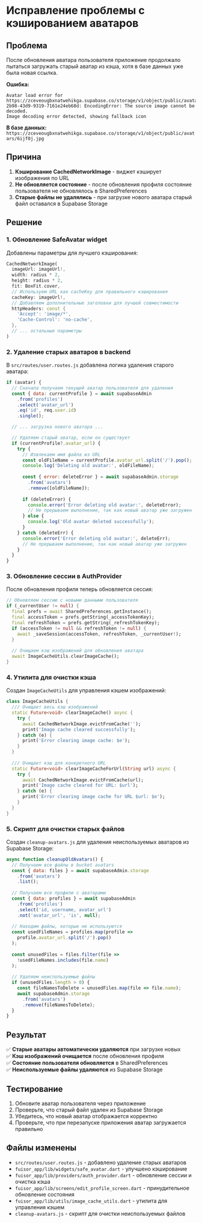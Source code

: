 # Исправление проблемы с кэшированием аватаров

## Проблема
После обновления аватара пользователя приложение продолжало пытаться загружать старый аватар из кэша, хотя в базе данных уже была новая ссылка.

**Ошибка:**
```
Avatar load error for https://zceveougbxnatwehikga.supabase.co/storage/v1/object/public/avatars/5d1wxh.aa2567a8-2b98-43d9-9319-7161e24eb68d: EncodingError: The source image cannot be decoded.
Image decoding error detected, showing fallback icon
```

**В базе данных:** `https://zceveougbxnatwehikga.supabase.co/storage/v1/object/public/avatars/6ijf0j.jpg`

## Причина
1. **Кэширование CachedNetworkImage** - виджет кэширует изображения по URL
2. **Не обновляется состояние** - после обновления профиля состояние пользователя не обновлялось в SharedPreferences
3. **Старые файлы не удалялись** - при загрузке нового аватара старый файл оставался в Supabase Storage

## Решение

### 1. Обновление SafeAvatar widget
Добавлены параметры для лучшего кэширования:

```dart
CachedNetworkImage(
  imageUrl: imageUrl!,
  width: radius * 2,
  height: radius * 2,
  fit: BoxFit.cover,
  // Используем URL как cacheKey для правильного кэширования
  cacheKey: imageUrl!,
  // Добавляем дополнительные заголовки для лучшей совместимости
  httpHeaders: const {
    'Accept': 'image/*',
    'Cache-Control': 'no-cache',
  },
  // ... остальные параметры
)
```

### 2. Удаление старых аватаров в backend
В `src/routes/user.routes.js` добавлена логика удаления старого аватара:

```javascript
if (avatar) {
  // Сначала получаем текущий аватар пользователя для удаления
  const { data: currentProfile } = await supabaseAdmin
    .from('profiles')
    .select('avatar_url')
    .eq('id', req.user.id)
    .single();

  // ... загрузка нового аватара ...

  // Удаляем старый аватар, если он существует
  if (currentProfile?.avatar_url) {
    try {
      // Извлекаем имя файла из URL
      const oldFileName = currentProfile.avatar_url.split('/').pop();
      console.log('Deleting old avatar:', oldFileName);
      
      const { error: deleteError } = await supabaseAdmin.storage
        .from('avatars')
        .remove([oldFileName]);
      
      if (deleteError) {
        console.error('Error deleting old avatar:', deleteError);
        // Не прерываем выполнение, так как новый аватар уже загружен
      } else {
        console.log('Old avatar deleted successfully');
      }
    } catch (deleteErr) {
      console.error('Error deleting old avatar:', deleteErr);
      // Не прерываем выполнение, так как новый аватар уже загружен
    }
  }
}
```

### 3. Обновление сессии в AuthProvider
После обновления профиля теперь обновляется сессия:

```dart
// Обновляем сессию с новыми данными пользователя
if (_currentUser != null) {
  final prefs = await SharedPreferences.getInstance();
  final accessToken = prefs.getString(_accessTokenKey);
  final refreshToken = prefs.getString(_refreshTokenKey);
  if (accessToken != null && refreshToken != null) {
    await _saveSession(accessToken, refreshToken, _currentUser!);
  }
  
  // Очищаем кэш изображений для обновления аватара
  await ImageCacheUtils.clearImageCache();
}
```

### 4. Утилита для очистки кэша
Создан `ImageCacheUtils` для управления кэшем изображений:

```dart
class ImageCacheUtils {
  /// Очищает весь кэш изображений
  static Future<void> clearImageCache() async {
    try {
      await CachedNetworkImage.evictFromCache('');
      print('Image cache cleared successfully');
    } catch (e) {
      print('Error clearing image cache: $e');
    }
  }
  
  /// Очищает кэш для конкретного URL
  static Future<void> clearImageCacheForUrl(String url) async {
    try {
      await CachedNetworkImage.evictFromCache(url);
      print('Image cache cleared for URL: $url');
    } catch (e) {
      print('Error clearing image cache for URL $url: $e');
    }
  }
}
```

### 5. Скрипт для очистки старых файлов
Создан `cleanup-avatars.js` для удаления неиспользуемых аватаров из Supabase Storage:

```javascript
async function cleanupOldAvatars() {
  // Получаем все файлы в bucket avatars
  const { data: files } = await supabaseAdmin.storage
    .from('avatars')
    .list();
  
  // Получаем все профили с аватарами
  const { data: profiles } = await supabaseAdmin
    .from('profiles')
    .select('id, username, avatar_url')
    .not('avatar_url', 'is', null);
  
  // Находим файлы, которые не используются
  const usedFileNames = profiles.map(profile => 
    profile.avatar_url.split('/').pop()
  );
  
  const unusedFiles = files.filter(file => 
    !usedFileNames.includes(file.name)
  );
  
  // Удаляем неиспользуемые файлы
  if (unusedFiles.length > 0) {
    const fileNamesToDelete = unusedFiles.map(file => file.name);
    await supabaseAdmin.storage
      .from('avatars')
      .remove(fileNamesToDelete);
  }
}
```

## Результат
✅ **Старые аватары автоматически удаляются** при загрузке новых  
✅ **Кэш изображений очищается** после обновления профиля  
✅ **Состояние пользователя обновляется** в SharedPreferences  
✅ **Неиспользуемые файлы удаляются** из Supabase Storage  

## Тестирование
1. Обновите аватар пользователя через приложение
2. Проверьте, что старый файл удален из Supabase Storage
3. Убедитесь, что новый аватар отображается корректно
4. Проверьте, что при перезапуске приложения аватар загружается правильно

## Файлы изменены
- `src/routes/user.routes.js` - добавлено удаление старых аватаров
- `fuisor_app/lib/widgets/safe_avatar.dart` - улучшено кэширование
- `fuisor_app/lib/providers/auth_provider.dart` - обновление сессии и очистка кэша
- `fuisor_app/lib/screens/edit_profile_screen.dart` - принудительное обновление состояния
- `fuisor_app/lib/utils/image_cache_utils.dart` - утилита для управления кэшем
- `cleanup-avatars.js` - скрипт для очистки неиспользуемых файлов
